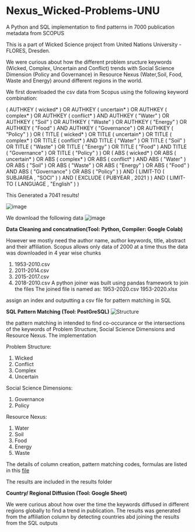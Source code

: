 # Nexus_Wicked-Problems-UNU
A Python and SQL implementation to find patterns in 7000 publication metadata from SCOPUS

This is a part of Wicked Science project from United Nations University - FLORES, Dresden.

We were curious about how the different problem sructure keywords (Wicked, Complex, Uncertain and Conflict) trends with Social Science Dimension (Policy and Governance) in Resource Nexus (Water,Soil, Food, Waste and Energy) around different regions in the world.

We first downloaded the csv data from Scopus using the following keyword combination:

( AUTHKEY ( wicked* )  OR  AUTHKEY ( uncertain* )  OR  AUTHKEY ( complex* )  OR  AUTHKEY ( conflict* )  AND  AUTHKEY ( "Water" )  OR  AUTHKEY ( "Soil" )  OR  AUTHKEY ( "Waste" )  OR  AUTHKEY ( "Energy" )  OR  AUTHKEY ( "Food" )  AND  AUTHKEY ( "Governance" )  OR  AUTHKEY ( "Policy" ) )  OR  ( TITLE ( wicked* )  OR  TITLE ( uncertain* )  OR  TITLE ( complex* )  OR  TITLE ( conflict* )  AND  TITLE ( "Water" )  OR  TITLE ( "Soil" )  OR  TITLE ( "Waste" )  OR  TITLE ( "Energy" )  OR  TITLE ( "Food" )  AND  TITLE ( "Governance" )  OR  TITLE ( "Policy" ) )  OR  ( ABS ( wicked* )  OR  ABS ( uncertain* )  OR  ABS ( complex* )  OR  ABS ( conflict* )  AND  ABS ( "Water" )  OR  ABS ( "Soil" )  OR  ABS ( "Waste" )  OR  ABS ( "Energy" )  OR  ABS ( "Food" )  AND  ABS ( "Governance" )  OR  ABS ( "Policy" ) )  AND  ( LIMIT-TO ( SUBJAREA ,  "SOCI" ) )  AND  ( EXCLUDE ( PUBYEAR ,  2021 ) )  AND  ( LIMIT-TO ( LANGUAGE ,  "English" ) ) 

This Generated a 7041 results!

![image](https://user-images.githubusercontent.com/65511509/118087132-62a76980-b3c5-11eb-8601-adb801c1c70a.png)


We download the following data
![image](https://user-images.githubusercontent.com/65511509/118087317-a7330500-b3c5-11eb-9bdb-ec40128d8d5e.png)

**Data Cleaning and concatnation(Tool: Python, Compiler: Google Colab)**

However we mostly need the author name, author keywords, title, abstract and their affiliation. Scopus allows only data of 2000 at a time thus the data was downloaded in 4 year wise chunks
1. 1953-2010.csv
2. 2011-2014.csv
3. 2015-2017.csv
4. 2018-2010.csv
A python joiner was built using pandas framework to join the files
The joined file is named as:
1953-2020.csv
1953-2020.xlsx

assign an index and outputting a csv file for pattern matching in SQL

**SQL Pattern Matching (Tool: PostGreSQL)**
![Structure](https://user-images.githubusercontent.com/65511509/118099074-08160980-b3d5-11eb-8e43-9286d8b67291.jpg)

the pattern matching in intended to find co-occurance or the intersections of the keywords of Problem Structure, Social Science Dimensions and Resource Nexus. The implementation 

Problem Structure:

1. Wicked
2. Conflict
3. Complex
4. Uncertain

Social Science Dimensions: 

1. Governance
2. Policy


Resource Nexus:

1. Water
2. Soil
3. Food
4. Energy
5. Waste

The details of column creation, pattern matching codes, formulas are listed in this [file](https://drive.google.com/file/d/1IsdevgmWRnhcy74gdfrgNDUMmVd-oWtR/view?usp=sharing "Google_sheet")

The results are included in the results folder

**Country/ Regional Diffusion (Tool: Google Sheet)**

We were curious about how over the time the keywords diffused in different regions globally to find a trend in publication. The results was generated from the affiliation column by detecting countries abd joining the results from the SQL outputs


